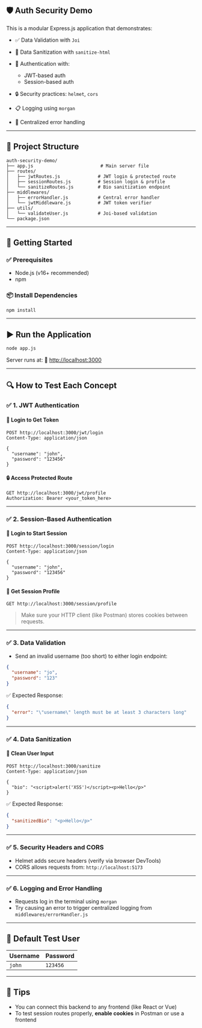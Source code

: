 

## 🛡️ Auth Security Demo

This is a modular Express.js application that demonstrates:

* ✅ Data Validation with `Joi`
* 🧼 Data Sanitization with `sanitize-html`
* 🔐 Authentication with:

  * JWT-based auth
  * Session-based auth
* 🔒 Security practices: `helmet`, `cors`
* 📋 Logging using `morgan`
* 🚨 Centralized error handling

---

## 📁 Project Structure

```
auth-security-demo/
├── app.js                         # Main server file
├── routes/
│   ├── jwtRoutes.js              # JWT login & protected route
│   ├── sessionRoutes.js          # Session login & profile
│   └── sanitizeRoutes.js         # Bio sanitization endpoint
├── middlewares/
│   ├── errorHandler.js           # Central error handler
│   └── jwtMiddleware.js          # JWT token verifier
├── utils/
│   └── validateUser.js           # Joi-based validation
└── package.json
```

---

## 🚀 Getting Started

### ✅ Prerequisites

* Node.js (v16+ recommended)
* npm

### 📦 Install Dependencies

```bash
npm install
```

---

## ▶️ Run the Application

```bash
node app.js
```

Server runs at:
📍 [http://localhost:3000](http://localhost:3000)

---

## 🔍 How to Test Each Concept

### ✅ 1. **JWT Authentication**

#### 🔐 Login to Get Token

```http
POST http://localhost:3000/jwt/login
Content-Type: application/json

{
  "username": "john",
  "password": "123456"
}
```

#### 🔒 Access Protected Route

```http
GET http://localhost:3000/jwt/profile
Authorization: Bearer <your_token_here>
```

---

### ✅ 2. **Session-Based Authentication**

#### 🍪 Login to Start Session

```http
POST http://localhost:3000/session/login
Content-Type: application/json

{
  "username": "john",
  "password": "123456"
}
```

#### 👤 Get Session Profile

```http
GET http://localhost:3000/session/profile
```

> Make sure your HTTP client (like Postman) stores cookies between requests.

---

### ✅ 3. **Data Validation**

* Send an invalid username (too short) to either login endpoint:

```json
{
  "username": "jo",
  "password": "123"
}
```

✅ Expected Response:

```json
{
  "error": "\"username\" length must be at least 3 characters long"
}
```

---

### ✅ 4. **Data Sanitization**

#### 🧼 Clean User Input

```http
POST http://localhost:3000/sanitize
Content-Type: application/json

{
  "bio": "<script>alert('XSS')</script><p>Hello</p>"
}
```

✅ Expected Response:

```json
{
  "sanitizedBio": "<p>Hello</p>"
}
```

---

### ✅ 5. **Security Headers and CORS**

* Helmet adds secure headers (verify via browser DevTools)
* CORS allows requests from: `http://localhost:5173`

---

### ✅ 6. **Logging and Error Handling**

* Requests log in the terminal using `morgan`
* Try causing an error to trigger centralized logging from `middlewares/errorHandler.js`

---

## 🙋 Default Test User

| Username | Password |
| -------- | -------- |
| `john`   | `123456` |

---

## 📌 Tips

* You can connect this backend to any frontend (like React or Vue)
* To test session routes properly, **enable cookies** in Postman or use a frontend


